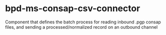 # bpd-ms-consap-csv-connector
Component that defines the batch process for reading inbound .pgp consap files, and sending a processed/normalized record on an outbound channel
